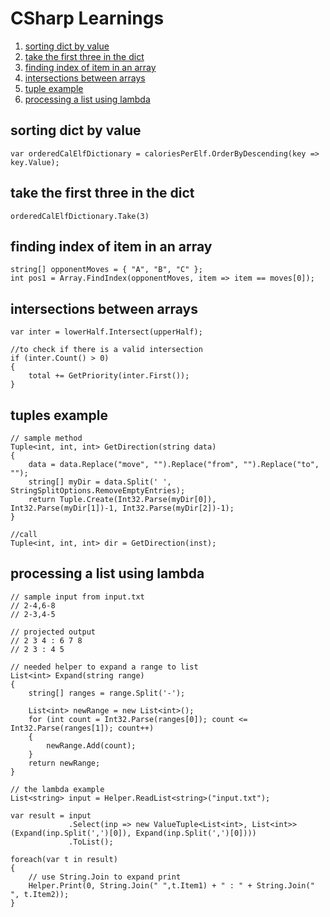 # CSharp Learnings

1. [sorting dict by value](#1)
2. [take the first three in the dict](#2)
3. [finding index of item in an array](#3)
4. [intersections between arrays](#4)
5. [tuple example](#5)
6. [processing a list using lambda](#6)

## sorting dict by value <a name="1"></a>
```
var orderedCalElfDictionary = caloriesPerElf.OrderByDescending(key => key.Value);
```

## take the first three in the dict  <a name="2"></a>
```
orderedCalElfDictionary.Take(3)
```

## finding index of item in an array <a name="3"></a>
```
string[] opponentMoves = { "A", "B", "C" };
int pos1 = Array.FindIndex(opponentMoves, item => item == moves[0]);
```

## intersections between arrays  <a name="4"></a>
```
var inter = lowerHalf.Intersect(upperHalf);

//to check if there is a valid intersection
if (inter.Count() > 0)
{
	total += GetPriority(inter.First());
}
```

## tuples example  <a name="5"></a>
```
// sample method
Tuple<int, int, int> GetDirection(string data)
{
    data = data.Replace("move", "").Replace("from", "").Replace("to", "");
    string[] myDir = data.Split(' ', StringSplitOptions.RemoveEmptyEntries);
    return Tuple.Create(Int32.Parse(myDir[0]), Int32.Parse(myDir[1])-1, Int32.Parse(myDir[2])-1);
}

//call
Tuple<int, int, int> dir = GetDirection(inst);
```

## processing a list using lambda  <a name="6"></a>
```
// sample input from input.txt
// 2-4,6-8
// 2-3,4-5

// projected output
// 2 3 4 : 6 7 8
// 2 3 : 4 5

// needed helper to expand a range to list
List<int> Expand(string range)
{
    string[] ranges = range.Split('-');

    List<int> newRange = new List<int>();
    for (int count = Int32.Parse(ranges[0]); count <= Int32.Parse(ranges[1]); count++)
    {
        newRange.Add(count);
    }
    return newRange;
}

// the lambda example
List<string> input = Helper.ReadList<string>("input.txt");

var result = input
             .Select(inp => new ValueTuple<List<int>, List<int>>(Expand(inp.Split(',')[0]), Expand(inp.Split(',')[0])))
			 .ToList();

foreach(var t in result)
{
    // use String.Join to expand print
    Helper.Print(0, String.Join(" ",t.Item1) + " : " + String.Join(" ", t.Item2));
}
```